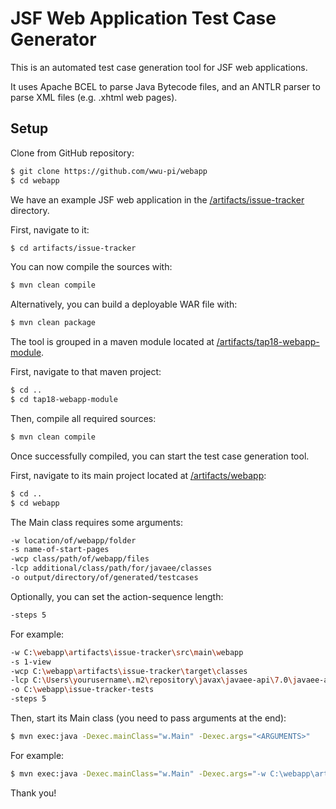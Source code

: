 # JSF Web Application Test Case Generator

This is an automated test case generation tool for JSF web applications.

It uses Apache BCEL to parse Java Bytecode files, and an ANTLR parser to parse XML files (e.g. .xhtml web pages).

## Setup

Clone from GitHub repository:

```bash
$ git clone https://github.com/wwu-pi/webapp
$ cd webapp
```

We have an example JSF web application in the [/artifacts/issue-tracker](https://github.com/wwu-pi/webapp/artifacts/issue-tracker) directory.

First, navigate to it:

```bash
$ cd artifacts/issue-tracker
```

You can now compile the sources with:

```bash
$ mvn clean compile
```

Alternatively, you can build a deployable WAR file with:

```bash
$ mvn clean package
```

The tool is grouped in a maven module located at [/artifacts/tap18-webapp-module](https://github.com/wwu-pi/webapp/artifacts/tap18-webapp-module).

First, navigate to that maven project:

```bash
$ cd ..
$ cd tap18-webapp-module
```

Then, compile all required sources:

```bash
$ mvn clean compile
```

Once successfully compiled, you can start the test case generation tool.

First, navigate to its main project located at [/artifacts/webapp](https://github.com/wwu-pi/webapp/webapp):

```bash
$ cd ..
$ cd webapp
```

The Main class requires some arguments:

```bash
-w location/of/webapp/folder
-s name-of-start-pages
-wcp class/path/of/webapp/files
-lcp additional/class/path/for/javaee/classes
-o output/directory/of/generated/testcases
```

Optionally, you can set the action-sequence length:

```bash
-steps 5
```

For example:

```bash
-w C:\webapp\artifacts\issue-tracker\src\main\webapp
-s 1-view
-wcp C:\webapp\artifacts\issue-tracker\target\classes
-lcp C:\Users\yourusername\.m2\repository\javax\javaee-api\7.0\javaee-api-7.0.jar
-o C:\webapp\issue-tracker-tests
-steps 5
```

Then, start its Main class (you need to pass arguments at the end):

```bash
$ mvn exec:java -Dexec.mainClass="w.Main" -Dexec.args="<ARGUMENTS>"
```

For example:

```bash
$ mvn exec:java -Dexec.mainClass="w.Main" -Dexec.args="-w C:\webapp\artifacts\issue-tracker\src\main\webapp -s 1-view -wcp C:\webapp\artifacts\issue-tracker\target\classes -lcp C:\Users\yourusername\.m2\repository\javax\javaee-api\7.0\javaee-api-7.0.jar -o C:\webapp\issue-tracker-tests -steps 5"
```

Thank you!
